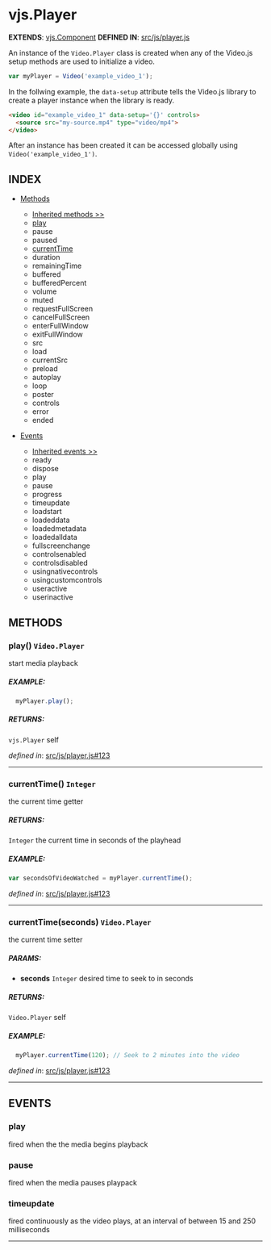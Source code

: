 <!-- Start src/js/player.js -->

# vjs.Player

__EXTENDS__: [vjs.Component](component.md)
__DEFINED IN__: [src/js/player.js](https://github.com/videojs/video.js/blob/master/src/js/player.js)

An instance of the `Video.Player` class is created when any of the Video.js setup methods are used to initialize a video.

```js
var myPlayer = Video('example_video_1');
```

In the follwing example, the `data-setup` attribute tells the Video.js library to create a player instance when the library is ready.

```html
<video id="example_video_1" data-setup='{}' controls>
  <source src="my-source.mp4" type="video/mp4">
</video>
```

After an instance has been created it can be accessed globally using `Video('example_video_1')`.

## INDEX

- [Methods](#)
  - [Inherited methods >>](#)
  - [play](#play-videoplayer)
  - pause
  - paused
  - [currentTime](#currenttime-integer)
  - duration
  - remainingTime
  - buffered
  - bufferedPercent
  - volume
  - muted
  - requestFullScreen
  - cancelFullScreen
  - enterFullWindow
  - exitFullWindow
  - src
  - load
  - currentSrc
  - preload
  - autoplay
  - loop
  - poster
  - controls
  - error
  - ended

- [Events](#)
  - [Inherited events >>](#)
  - ready
  - dispose
  - play
  - pause
  - progress
  - timeupdate
  - loadstart
  - loadeddata
  - loadedmetadata
  - loadedalldata
  - fullscreenchange
  - controlsenabled
  - controlsdisabled
  - usingnativecontrols
  - usingcustomcontrols
  - useractive
  - userinactive

## METHODS

### play() `Video.Player`
start media playback

##### EXAMPLE:

```js
  myPlayer.play();
```

##### RETURNS:
`vjs.Player` self

_defined in_: [src/js/player.js#123](https://github.com/videojs/video.js/blob/master/src/js/player.js#123)

---

### currentTime() `Integer`
the current time getter

##### RETURNS:
`Integer` the current time in seconds of the playhead

##### EXAMPLE:

```js
var secondsOfVideoWatched = myPlayer.currentTime();
```

_defined in_: [src/js/player.js#123](https://github.com/videojs/video.js/blob/master/src/js/player.js#123)

---

### currentTime(seconds) `Video.Player`

the current time setter

##### PARAMS:
- __seconds__ `Integer` desired time to seek to in seconds

##### RETURNS:
`Video.Player` self

##### EXAMPLE:

```js
  myPlayer.currentTime(120); // Seek to 2 minutes into the video
```

_defined in_: [src/js/player.js#123](https://github.com/videojs/video.js/blob/master/src/js/player.js#123)

---

## EVENTS

### play
fired when the the media begins playback

### pause
fired when the media pauses playpack

### timeupdate
fired continuously as the video plays, at an interval of between 15 and 250 milliseconds

---



